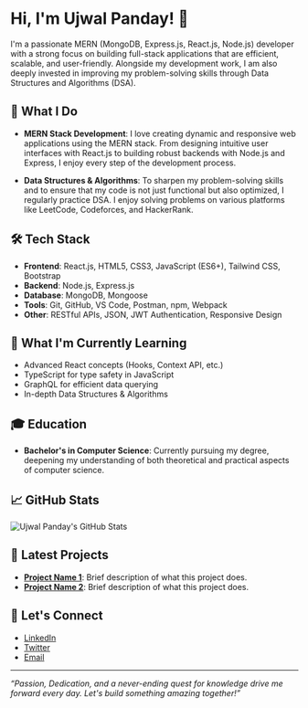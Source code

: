 # Hi, I'm Ujwal Panday! 👋

I'm a passionate MERN (MongoDB, Express.js, React.js, Node.js) developer with a strong focus on building full-stack applications that are efficient, scalable, and user-friendly. Alongside my development work, I am also deeply invested in improving my problem-solving skills through Data Structures and Algorithms (DSA).

## 🌟 What I Do

- **MERN Stack Development**: I love creating dynamic and responsive web applications using the MERN stack. From designing intuitive user interfaces with React.js to building robust backends with Node.js and Express, I enjoy every step of the development process.

- **Data Structures & Algorithms**: To sharpen my problem-solving skills and to ensure that my code is not just functional but also optimized, I regularly practice DSA. I enjoy solving problems on various platforms like LeetCode, Codeforces, and HackerRank.

## 🛠️ Tech Stack

- **Frontend**: React.js, HTML5, CSS3, JavaScript (ES6+), Tailwind CSS, Bootstrap
- **Backend**: Node.js, Express.js
- **Database**: MongoDB, Mongoose
- **Tools**: Git, GitHub, VS Code, Postman, npm, Webpack
- **Other**: RESTful APIs, JSON, JWT Authentication, Responsive Design

## 🌱 What I'm Currently Learning

- Advanced React concepts (Hooks, Context API, etc.)
- TypeScript for type safety in JavaScript
- GraphQL for efficient data querying
- In-depth Data Structures & Algorithms

## 🎓 Education

- **Bachelor's in Computer Science**: Currently pursuing my degree, deepening my understanding of both theoretical and practical aspects of computer science.

## 📈 GitHub Stats

![Ujwal Panday's GitHub Stats](https://github-readme-stats.vercel.app/api?username=your-github-username&show_icons=true&theme=radical)

## 📝 Latest Projects

- **[Project Name 1](link-to-project-repo)**: Brief description of what this project does.
- **[Project Name 2](link-to-project-repo)**: Brief description of what this project does.

## 🔗 Let's Connect

- [LinkedIn](your-linkedin-url)
- [Twitter](your-twitter-url)
- [Email](mailto:your-email@example.com)

---

_“Passion, Dedication, and a never-ending quest for knowledge drive me forward every day. Let's build something amazing together!”_
